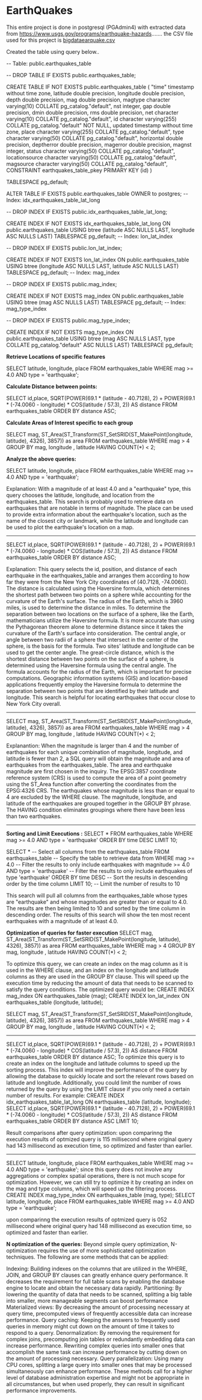 # EarthQuakes

This entire project is done in postgresql  (PGAdmin4) with extracted data from https://www.usgs.gov/programs/earthquake-hazards.......
the CSV file used for this project is  [bigdataearquake.csv](https://github.com/Nikhilkataka/EarthQuakes/files/11409071/bigdataearquake.csv)

Created the table using query below..

-- Table: public.earthquakes_table

-- DROP TABLE IF EXISTS public.earthquakes_table;

CREATE TABLE IF NOT EXISTS public.earthquakes_table
(
    "time" timestamp without time zone,
    latitude double precision,
    longitude double precision,
    depth double precision,
    mag double precision,
    magtype character varying(10) COLLATE pg_catalog."default",
    nst integer,
    gap double precision,
    dmin double precision,
    rms double precision,
    net character varying(10) COLLATE pg_catalog."default",
    id character varying(255) COLLATE pg_catalog."default" NOT NULL,
    updated timestamp without time zone,
    place character varying(255) COLLATE pg_catalog."default",
    type character varying(50) COLLATE pg_catalog."default",
    horizontal double precision,
    deptherror double precision,
    magerror double precision,
    magnst integer,
    status character varying(50) COLLATE pg_catalog."default",
    locationsource character varying(50) COLLATE pg_catalog."default",
    magsource character varying(50) COLLATE pg_catalog."default",
    CONSTRAINT earthquakes_table_pkey PRIMARY KEY (id)
)

TABLESPACE pg_default;

ALTER TABLE IF EXISTS public.earthquakes_table
    OWNER to postgres;
-- Index: idx_earthquakes_table_lat_long

-- DROP INDEX IF EXISTS public.idx_earthquakes_table_lat_long;

CREATE INDEX IF NOT EXISTS idx_earthquakes_table_lat_long
    ON public.earthquakes_table USING btree
    (latitude ASC NULLS LAST, longitude ASC NULLS LAST)
    TABLESPACE pg_default;
-- Index: lon_lat_index

-- DROP INDEX IF EXISTS public.lon_lat_index;

CREATE INDEX IF NOT EXISTS lon_lat_index
    ON public.earthquakes_table USING btree
    (longitude ASC NULLS LAST, latitude ASC NULLS LAST)
    TABLESPACE pg_default;
-- Index: mag_index

-- DROP INDEX IF EXISTS public.mag_index;

CREATE INDEX IF NOT EXISTS mag_index
    ON public.earthquakes_table USING btree
    (mag ASC NULLS LAST)
    TABLESPACE pg_default;
-- Index: mag_type_index

-- DROP INDEX IF EXISTS public.mag_type_index;

CREATE INDEX IF NOT EXISTS mag_type_index
    ON public.earthquakes_table USING btree
    (mag ASC NULLS LAST, type COLLATE pg_catalog."default" ASC NULLS LAST)
    TABLESPACE pg_default;







**Retrieve Locations of specific features**

SELECT latitude, longitude, place
FROM earthquakes_table
WHERE mag >= 4.0 AND type = 'earthquake';
 

**Calculate Distance between points:**

SELECT id,place,  SQRT(POWER(69.1 * (latitude - 40.7128), 2) + POWER(69.1 * (-74.0060 - longitude) * COS(latitude / 57.3), 2)) AS distance
FROM earthquakes_table
ORDER BY distance ASC;

 
**Calculate Areas of Interest specific to each group**

SELECT mag, ST_Area(ST_Transform(ST_SetSRID(ST_MakePoint(longitude, latitude), 4326), 3857)) as area 
FROM earthquakes_table
WHERE mag > 4
GROUP BY mag, longitude , latitude
HAVING COUNT(*) < 2;

 


**Analyze the above queries:**

SELECT latitude, longitude, place
FROM earthquakes_table
WHERE mag >= 4.0 AND type = 'earthquake';

Explanation:
With a magnitude of at least 4.0 and a "earthquake" type, this query chooses the latitude, longitude, and location from the earthquakes_table. This search is probably used to retrieve data on earthquakes that are notable in terms of magnitude. The place can be used to provide extra information about the earthquake's location, such as the name of the closest city or landmark, while the latitude and longitude can be used to plot the earthquake's location on a map.
*******************************************************************************************************************************************************
SELECT id,place,  SQRT(POWER(69.1 * (latitude - 40.7128), 2) + POWER(69.1 * (-74.0060 - longitude) * COS(latitude / 57.3), 2)) AS distance
FROM earthquakes_table
ORDER BY distance ASC;

Explanation:
This query selects the id, position, and distance of each earthquake in the earthquakes_table and arranges them according to how far they were from the New York City coordinates of (40.7128, -74.0060).
The distance is calculated using the Haversine formula, which determines the shortest path between two points on a sphere while accounting for the curvature of the Earth's surface. The radius of the Earth, which is 3960 miles, is used to determine the distance in miles.
To determine the separation between two locations on the surface of a sphere, like the Earth, mathematicians utilize the Haversine formula. It is more accurate than using the Pythagorean theorem alone to determine distance since it takes the curvature of the Earth's surface into consideration.
The central angle, or angle between two radii of a sphere that intersect in the center of the sphere, is the basis for the formula. Two sites' latitude and longitude can be used to get the center angle.
The great-circle distance, which is the shortest distance between two points on the surface of a sphere, is determined using the Haversine formula using the central angle. The formula accounts for the radius of the Earth, which is important for precise computations.
Geographic information systems (GIS) and location-based applications frequently employ the Haversine formula to determine the separation between two points that are identified by their latitude and longitude.
This search is helpful for locating earthquakes that occur close to New York City overall.
**********************************************************************************************************************************************************

SELECT mag, ST_Area(ST_Transform(ST_SetSRID(ST_MakePoint(longitude, latitude), 4326), 3857)) as area 
FROM earthquakes_table
WHERE mag > 4
GROUP BY mag, longitude , latitude
HAVING COUNT(*) < 2;

Explanantion:
When the magnitude is larger than 4 and the number of earthquakes for each unique combination of magnitude, longitude, and latitude is fewer than 2, a SQL query will obtain the magnitude and area of earthquakes from the earthquakes_table.
The area and earthquake magnitude are first chosen in the inquiry. The EPSG:3857 coordinate reference system (CRS) is used to compute the area of a point geometry using the ST_Area function after converting the coordinates from the EPSG:4326 CRS.
The earthquakes whose magnitude is less than or equal to 4 are excluded by the WHERE clause.
The magnitude, longitude, and latitude of the earthquakes are grouped together in the GROUP BY phrase.
The HAVING condition eliminates groupings where there have been less than two earthquakes.
*************************************************************************************************************************************************************
**Sorting and Limit Executions :**
SELECT *
FROM earthquakes_table
WHERE mag >= 4.0 AND type = 'earthquake'
ORDER BY time DESC
LIMIT 10;


SELECT *                     -- Select all columns from the earthquakes_table
FROM earthquakes_table       -- Specify the table to retrieve data from
WHERE mag >= 4.0             -- Filter the results to only include earthquakes with magnitude >= 4.0
  AND type = 'earthquake'    -- Filter the results to only include earthquakes of type 'earthquake'
ORDER BY time DESC           -- Sort the results in descending order by the time column
LIMIT 10;                    -- Limit the number of results to 10

This search will pull all columns from the earthquakes_table whose types are "earthquake" and whose magnitudes are greater than or equal to 4.0. The results are then being limited to 10 and sorted by the time column in descending order. The results of this search will show the ten most recent earthquakes with a magnitude of at least 4.0.

 
**Optimization of queries for faster execution**
SELECT mag, ST_Area(ST_Transform(ST_SetSRID(ST_MakePoint(longitude, latitude), 4326), 3857)) as area FROM earthquakes_table WHERE mag > 4 GROUP BY mag, longitude , latitude HAVING COUNT(*) < 2;

To optimize this query, we can create an index on the mag column as it is used in the WHERE clause, and an index on the longitude and latitude columns as they are used in the GROUP BY clause. This will speed up the execution time by reducing the amount of data that needs to be scanned to satisfy the query conditions.
The optimized query would be:
CREATE INDEX mag_index ON earthquakes_table (mag);
CREATE INDEX lon_lat_index ON earthquakes_table (longitude, latitude);

SELECT mag, ST_Area(ST_Transform(ST_SetSRID(ST_MakePoint(longitude, latitude), 4326), 3857)) as area 
FROM earthquakes_table
WHERE mag > 4
GROUP BY mag, longitude , latitude
HAVING COUNT(*) < 2;
 
************************************************************************************************************************************************************

SELECT id,place, SQRT(POWER(69.1 * (latitude - 40.7128), 2) + POWER(69.1 * (-74.0060 - longitude) * COS(latitude / 57.3), 2)) AS distance FROM earthquakes_table ORDER BY distance ASC;
To optimize this query is to create an index on the longitude and latitude columns to speed up the sorting process.
This index will improve the performance of the query by allowing the database to quickly locate and sort the relevant rows based on latitude and longitude.
Additionally, you could limit the number of rows returned by the query by using the LIMIT clause if you only need a certain number of results. For example:
CREATE INDEX idx_earthquakes_table_lat_long ON earthquakes_table (latitude, longitude);
SELECT id,place,  SQRT(POWER(69.1 * (latitude - 40.7128), 2) + POWER(69.1 * (-74.0060 - longitude) * COS(latitude / 57.3), 2)) AS distance
FROM earthquakes_table
ORDER BY distance ASC
LIMIT 10;

 

Result comparisons after query optimization: 
upon comparinng  the execution results of optmized query is 115 millisecond where original query had 143 millisecond as execution time, so optimized and faster than earlier.

*******************************************************************************************************************************************************
SELECT latitude, longitude, place
FROM earthquakes_table
WHERE mag >= 4.0 AND type = 'earthquake';
since this query does not involve any aggregations or complex spatial operations, there is not much scope for optimization. However, we can still try to optimize it by creating an index on the mag and type columns, which will speed up the filtering process.
CREATE INDEX mag_type_index ON earthquakes_table (mag, type);
SELECT latitude, longitude, place
FROM earthquakes_table
WHERE mag >= 4.0 AND type = 'earthquake';



upon comparinng  the execution results of optmized query is 052 millisecond where original query had 148 millisecond as execution time, so optimized and faster than earlier.



**N optimization of the queries:**
Beyond simple query optimization, N-optimization requires the use of more sophisticated optimization techniques. The following are some methods that can be applied:

Indexing: Building indexes on the columns that are utilized in the WHERE, JOIN, and GROUP BY clauses can greatly enhance query performance. It decreases the requirement for full table scans by enabling the database engine to locate and obtain the necessary data rapidly.
Partitioning: By lowering the quantity of data that needs to be scanned, splitting a big table into smaller, more manageable segments can boost performance
Materialized views: By decreasing the amount of processing necessary at query time, precomputed views of frequently accessible data can increase performance.
Query caching: Keeping the answers to frequently used queries in memory might cut down on the amount of time it takes to respond to a query.
Denormalization: By removing the requirement for complex joins, precomputing join tables or redundantly embedding data can increase performance.
Rewriting complex queries into smaller ones that accomplish the same task can increase performance by cutting down on the amount of processing necessary.
Query parallelization: Using many CPU cores, splitting a large query into smaller ones that may be processed simultaneously can enhance performance.
These methods call for a higher level of database administration expertise and might not be appropriate in all circumstances, but when used properly, they can result in significant performance improvements.







